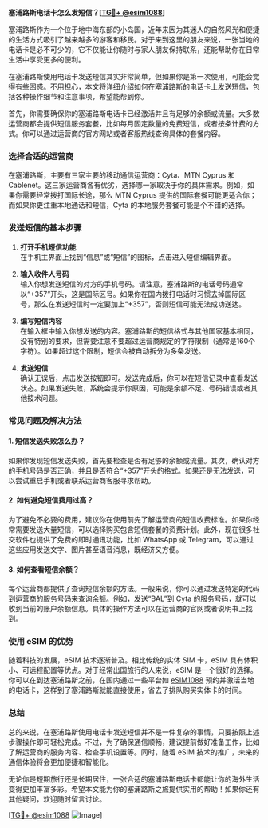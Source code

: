 **塞浦路斯电话卡怎么发短信？[[TG💪+ @esim1088](https://t.me/s/esim1088)]**

塞浦路斯作为一个位于地中海东部的小岛国，近年来因为其迷人的自然风光和便捷的生活方式吸引了越来越多的游客和移民。对于来到这里的朋友来说，一张当地的电话卡是必不可少的，它不仅能让你随时与家人朋友保持联系，还能帮助你在日常生活中享受更多的便利。

在塞浦路斯使用电话卡发送短信其实非常简单，但如果你是第一次使用，可能会觉得有些困惑。不用担心，本文将详细介绍如何在塞浦路斯的电话卡上发送短信，包括各种操作细节和注意事项，希望能帮到你。

首先，你需要确保你的塞浦路斯电话卡已经激活并且有足够的余额或流量。大多数运营商都会提供短信服务套餐，比如每月固定数量的免费短信，或者按条计费的方式。你可以通过运营商的官方网站或者客服热线查询具体的套餐内容。

### 选择合适的运营商

在塞浦路斯，主要有三家主要的移动通信运营商：Cyta、MTN Cyprus 和 Cablenet。这三家运营商各有优劣，选择哪一家取决于你的具体需求。例如，如果你需要经常拨打国际长途，那么 MTN Cyprus 提供的国际套餐可能更适合你；而如果你更注重本地通话和短信，Cyta 的本地服务套餐可能是个不错的选择。

### 发送短信的基本步骤

1. **打开手机短信功能**  
   在手机主界面上找到“信息”或“短信”的图标，点击进入短信编辑界面。

2. **输入收件人号码**  
   输入你想发送短信的对方的手机号码。请注意，塞浦路斯的电话号码通常以“+357”开头，这是国际区号。如果你在国内拨打电话时习惯去掉国际区号，那么在发送短信时一定要加上“+357”，否则短信可能无法成功送达。

3. **编写短信内容**  
   在输入框中输入你想发送的内容。塞浦路斯的短信格式与其他国家基本相同，没有特别的要求，但需要注意不要超过运营商规定的字符限制（通常是160个字符）。如果超过这个限制，短信会被自动拆分为多条发送。

4. **发送短信**  
   确认无误后，点击发送按钮即可。发送完成后，你可以在短信记录中查看发送状态。如果发送失败，系统会提示你原因，可能是余额不足、号码错误或者其他技术问题。

### 常见问题及解决方法

#### 1. 短信发送失败怎么办？
如果你发现短信发送失败，首先要检查是否有足够的余额或流量。其次，确认对方的手机号码是否正确，并且是否符合“+357”开头的格式。如果还是无法发送，可以尝试重启手机或者联系运营商客服寻求帮助。

#### 2. 如何避免短信费用过高？
为了避免不必要的费用，建议你在使用前先了解运营商的短信收费标准。如果你经常需要发送大量短信，可以选择购买包含短信套餐的资费计划。此外，现在很多社交软件也提供了免费的即时通讯功能，比如 WhatsApp 或 Telegram，可以通过这些应用发送文字、图片甚至语音消息，既经济又方便。

#### 3. 如何查看短信余额？
每个运营商都提供了查询短信余额的方法。一般来说，你可以通过发送特定的代码到运营商的服务号码来查询余额。例如，发送“BAL”到 Cyta 的服务号码，就可以收到当前的账户余额信息。具体的操作方法可以在运营商的官网或者说明书上找到。

### 使用 eSIM 的优势

随着科技的发展，eSIM 技术逐渐普及。相比传统的实体 SIM 卡，eSIM 具有体积小、可远程配置等优点。对于经常出国旅行的人来说，eSIM 是一个很好的选择。你可以在到达塞浦路斯之前，在国内通过一些平台如 [eSIM1088](https://t.me/s/esim1088) 预约并激活当地的电话卡，这样到了塞浦路斯就能直接使用，省去了排队购买实体卡的时间。

### 总结

总的来说，在塞浦路斯使用电话卡发送短信并不是一件复杂的事情，只要按照上述步骤操作即可轻松完成。不过，为了确保通信顺畅，建议提前做好准备工作，比如了解运营商的服务内容、检查手机设置等。同时，随着 eSIM 技术的推广，未来的通信体验将会更加便捷和智能化。

无论你是短期旅行还是长期居住，一张合适的塞浦路斯电话卡都能让你的海外生活变得更加丰富多彩。希望本文能为你的塞浦路斯之旅提供实用的帮助！如果你还有其他疑问，欢迎随时留言讨论。

[[TG💪+ @esim1088](https://t.me/s/esim1088) ![Image](https://i.postimg.cc/4NQfJmqS/Snipaste-2025-05-13-00-14-12.png)]